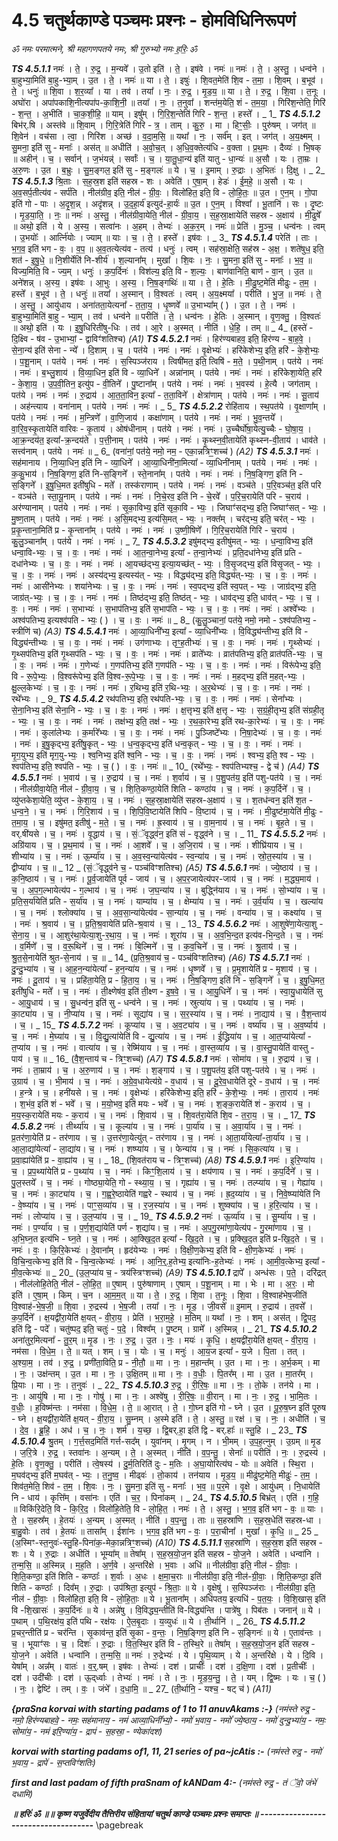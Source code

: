 
# 4.5      चतुर्थकाण्डे पञ्चमः प्रश्नः - होमविधिनिरूपणं #

_ॐ नमः परमात्मने, श्री महागणपतये नमः, श्री गुरुभ्यो नमः ह॒रिः॒ ॐ_


***TS 4.5.1.1***
नमः॑ । ते॒ । रु॒द्र॒ । म॒न्यवे᳚ । उ॒तो इति॑ । ते॒ । इष॑वे । नमः॑ ॥ नमः॑ । ते॒ । अ॒स्तु॒ । धन्व॑ने । बा॒हुभ्या॒मिति॑ बा॒हु-भ्या॒म् । उ॒त । ते॒ । नमः॑ ॥ या । ते॒ । इषुः॑ । शि॒वत॒मेति॑ शि॒व - त॒मा॒ । शि॒वम् । ब॒भूव॑ । ते॒ । धनुः॑ ॥ शि॒वा । श॒र॒व्या᳚ । या । तव॑ । तया᳚ । नः॒ । रु॒द्र॒ । मृ॒ड॒य॒ ॥ या । ते॒ । रु॒द्र॒ । शि॒वा । त॒नूः । अघो॑रा । अपा॑पकाशि॒नीत्यपा॑प-का॒शि॒नी॒ ॥ तया᳚ । नः॒ । त॒नुवा᳚ । शन्त॑म॒येति॒ शं - त॒म॒या॒ । गिरि॑श॒न्तेति॒ गिरि॑ - श॒न्त॒ । अ॒भीति॑ । चा॒क॒शी॒हि॒ ॥ याम् । इषु᳚म् । गि॒रि॒श॒न्तेति॑ गिरि - श॒न्त॒ । हस्ते᳚ । _ 1_ 
***TS 4.5.1.2***
बिभ॑र्.षि । अस्त॑वे ॥ शि॒वाम् । गि॒रि॒त्रेति॑ गिरि - त्र॒ । ताम् । कु॒रु॒ । मा । हिꣳ॒॒सीः॒ । पुरु॑षम् । जग॑त् ॥ शि॒वेन॑ । वच॑सा । त्वा॒ । गिरि॑श । अच्छ॑ । व॒दा॒म॒सि॒ ॥ यथा᳚ । नः॒ । सर्व᳚म् । इत् । जग॑त् । अ॒य॒क्ष्मम् । सु॒मना॒ इति॑ सु - मनाः᳚ । अस॑त् ॥ अधीति॑ । अ॒वो॒च॒त् । अ॒धि॒व॒क्तेत्य॑धि - व॒क्ता । प्र॒थ॒मः । दैव्यः॑ । भि॒षक् ॥ अहीन्॑ । च॒ । सर्वान्॑ । ज॒भंयन्न्॑ । सर्वाः᳚ । च॒ । या॒तु॒धा॒न्य॑ इति॑ यातु - धा॒न्यः॑ ॥ अ॒सौ । यः । ता॒म्रः । अ॒रु॒णः । उ॒त । ब॒भ्रुः । सु॒म॒ङ्गल॒ इति॑ सु - म॒ङ्गलः॑ ॥ ये । च॒ । इ॒माम् । रु॒द्राः । अ॒भितः॑ । दि॒क्षु । _ 2_ 
***TS 4.5.1.3***
श्रि॒ताः । स॒ह॒स्र॒श इति॑ सहस्र - शः । अवेति॑ । ए॒षा॒म् । हेडः॑ । ई॒म॒हे॒ ॥ अ॒सौ । यः । अ॒व॒सर्प॒तीत्य॑व - सर्प॑ति । नील॑ग्रीव॒ इति॒ नील॑ - ग्री॒वः॒ । विलो॑हित॒ इति॒ वि - लो॒हि॒तः॒ ॥ उ॒त । ए॒न॒म् । गो॒पा इति॑ गो - पाः । अ॒दृ॒श॒न्न् । अदृ॑शन्न् । उ॒द॒हा॒र्य॑ इत्युद॑-हा॒र्यः॑ ॥ उ॒त । ए॒न॒म् । विश्वा᳚ । भू॒तानि॑ । सः । दृ॒ष्टः । मृ॒ड॒या॒ति॒ । नः॒ ॥ नमः॑ । अ॒स्तु॒ । नील॑ग्रीवा॒येति॒ नील॑ - ग्री॒वा॒य॒ । स॒ह॒स्रा॒क्षायेति॑ सहस्र - अ॒क्षाय॑ । मी॒ढुषे᳚ ॥ अथो॒ इति॑ । ये । अ॒स्य॒ । सत्वा॑नः । अ॒हम् । तेभ्यः॑ । अ॒क॒र॒म् । नमः॑ ॥ प्रेति॑ । मु॒ञ्च॒ । धन्व॑नः । त्वम् । उ॒भयोः᳚ । आर्त्नि॑योः । ज्याम् ॥ याः । च॒ । ते॒ । हस्ते᳚ । इष॑वः । _ 3_ 
***TS 4.5.1.4***
परेति॑ । ताः । भ॒ग॒व॒ इति॑ भग - वः॒ । व॒प॒ ॥ अ॒व॒तत्येत्य॑व - तत्य॑ । धनुः॑ । त्वम् । सह॑स्रा॒क्षेति॒ सह॑स्र - अ॒क्ष॒ । शते॑षुध॒ इति॒ शत॑ - इ॒षु॒धे॒ ॥ नि॒शीर्येति॑ नि-शीर्य॑ । श॒ल्याना᳚म् । मुखा᳚ । शि॒वः । नः॒ । सु॒मना॒ इति॑ सु - मनाः᳚ । भ॒व॒ ॥ विज्य॒मिति॒ वि - ज्य॒म् । धनुः॑ । क॒प॒र्दिनः॑ । विश॑ल्य॒ इति॒ वि - श॒ल्यः॒ । बाण॑वानिति॒ बाण॑ - वा॒न् । उ॒त ॥ अने॑शन्न् । अ॒स्य॒ । इष॑वः । आ॒भुः । अ॒स्य॒ । नि॒ष॒ङ्गथिः॑ ॥ या । ते॒ । हे॒तिः । मी॒ढु॒ष्ट॒मेति॑ मीढुः - त॒म॒ । हस्ते᳚ । ब॒भूव॑ । ते॒ । धनुः॑ ॥ तया᳚ । अ॒स्मान् । वि॒श्वतः॑ । त्वम् । अ॒य॒क्ष्मया᳚ । परीति॑ । भु॒ज॒ ॥ नमः॑ । ते॒ । अ॒स्तु॒ । आयु॑धाय । अना॑तता॒येत्यना᳚ - त॒ता॒य॒ । धृ॒ष्णवे᳚ ॥ उ॒भाभ्या᳚म् ( ) । उ॒त । ते॒ । नमः॑ । बा॒हुभ्या॒मिति॑ बा॒हु - भ्या॒म् । तव॑ । धन्व॑ने ॥ परीति॑ । ते॒ । धन्व॑नः । हे॒तिः । अ॒स्मान् । वृ॒ण॒क्तु॒ । वि॒श्वतः॑ ॥ अथो॒ इति॑ । यः । इ॒षु॒धिरिती॑षु-धिः । तव॑ । आ॒रे । अ॒स्मत् । नीति॑ । धे॒हि॒ । तम् ॥ _ 4_ 
(हस्ते॑ - दि॒क्ष्वि - ष॑व - उ॒भाभ्यां॒ - द्वाविꣳ॑शतिश्च)  _(A1)_
***TS 4.5.2.1***
नमः॑ । हिर॑ण्यबाहव॒ इति॒ हिर॑ण्य - बा॒ह॒वे॒ । से॒ना॒न्य॑ इति॑ सेना - न्ये᳚ । दि॒शाम् । च॒ । पत॑ये । नमः॑ । नमः॑ । वृ॒क्षेभ्यः॑ । हरि॑केशेभ्य॒ इति॒ हरि॑ - के॒शे॒भ्यः॒ । प॒शू॒नाम् । पत॑ये । नमः॑ । नमः॑ । स॒स्पिञ्ज॑राय । त्विषी॑मत॒ इति॒ त्विषि॑ - म॒ते॒ । प॒थी॒नाम् । पत॑ये । नमः॑ । नमः॑ । ब॒भ्लु॒शाय॑ । वि॒व्या॒धिन॒ इति॑ वि - व्या॒धिने᳚ । अन्ना॑नाम् । पत॑ये । नमः॑ । नमः॑ । हरि॑केशा॒येति॒ हरि॑ - के॒शा॒य॒ । उ॒प॒वी॒तिन॒ इत्यु॑प - वी॒तिने᳚ । पु॒ष्टाना᳚म् । पत॑ये । नमः॑ । नमः॑ । भ॒वस्य॑ । हे॒त्यै । जग॑ताम् । पत॑ये । नमः॑ । नमः॑ । रु॒द्राय॑ । आ॒त॒ता॒विन॒ इत्या᳚ - त॒ता॒विने᳚ । क्षेत्रा॑णाम् । पत॑ये । नमः॑ । नमः॑ । सू॒ताय॑ । अह॑न्त्याय । वना॑नाम् । पत॑ये । नमः॑ । नमः॑ । _ 5_ 
***TS 4.5.2.2***
रोहि॑ताय । स्थ॒पत॑ये । वृ॒क्षाणा᳚म् । पत॑ये । नमः॑ । नमः॑ । म॒न्त्रिणे᳚ । वा॒णि॒जाय॑ । कक्षा॑णाम् । पत॑ये । नमः॑ । नमः॑ । भु॒व॒न्तये᳚ । वा॒रि॒व॒स्कृ॒तायेति॑ वारिवः - कृ॒ताय॑ । ओष॑धीनाम् । पत॑ये । नमः॑ । नमः॑ । उ॒च्चैर्घो॑षा॒येत्यु॒च्चैः - घो॒षा॒य॒ । आ॒क्र॒न्दय॑त॒ इत्या᳚-क्र॒न्दय॑ते । प॒त्ती॒नाम् । पत॑ये । नमः॑ । नमः॑ । कृ॒थ्स्न॒वी॒तायेति॑ कृथ्स्न-वी॒ताय॑ । धाव॑ते । सत्त्व॑नाम् । पत॑ये । नमः॑ ॥ _ 6_ 
(वना॑नां॒ पत॑ये॒ नमो॒ नम॒ - एका॒न्नत्रिꣳ॒॒शच्च॑ )  _(A2)_
***TS 4.5.3.1***
नमः॑ । सह॑मानाय । नि॒व्या॒धिन॒ इति॑ नि - व्या॒धिने᳚ । आ॒व्या॒धिनी॑ना॒मित्या᳚ - व्या॒धिनी॑नाम् । पत॑ये । नमः॑ । नमः॑ । क॒कु॒भाय॑ । नि॒ष॒ङ्गिण॒ इति॑ नि-स॒ङ्गिने᳚ । स्ते॒नाना᳚म् । पत॑ये । नमः॑ । नमः॑ । नि॒ष॒ङ्गिण॒ इति॑ नि - स॒ङ्गिने᳚ । इ॒षु॒धि॒मत इती॑षुधि - मते᳚ । तस्क॑राणाम् । पत॑ये । नमः॑ । नमः॑ । वञ्च॑ते । प॒रि॒वञ्च॑त॒ इति॑ परि - वञ्च॑ते । स्ता॒यू॒नाम् । पत॑ये । नमः॑ । नमः॑ । नि॒चे॒रव॒ इति॑ नि - चे॒रवे᳚ । प॒रि॒च॒रायेति॑ परि - च॒राय॑ । अर॑ण्यानाम् । पत॑ये । नमः॑ । नमः॑ । सृ॒का॒विभ्य॒ इति॑ सृका॒वि - भ्यः॒ । जिघाꣳ॑सद्भ्य॒ इति॒ जिघाꣳ॑सत् - भ्यः॒ । मु॒ष्ण॒ताम् । पत॑ये । नमः॑ । नमः॑ । अ॒सि॒मद्भ्य॒ इत्य॑सि॒मत् - भ्यः॒ । नक्त᳚म् । चर॑द्भ्य॒ इति॒ चर॑त् - भ्यः॒ । प्र॒कृ॒न्ताना॒मिति॑ प्र - कृ॒न्ताना᳚म् । पत॑ये । नमः॑ । नमः॑ । उ॒ष्णी॒षिणे᳚ । गि॒रि॒च॒रायेति॑ गिरि - च॒राय॑ । कु॒लु॒ञ्चाना᳚म् । पत॑ये । नमः॑ । नमः॑ । _ 7_ 
***TS 4.5.3.2***
इषु॑मद्भ्य॒ इतीषु॑मत् - भ्यः॒ । ध॒न्वा॒विभ्य॒ इति॑ धन्वा॒वि-भ्यः॒ । च॒ । वः॒ । नमः॑ । नमः॑ । आ॒त॒न्वा॒नेभ्य॒ इत्या᳚ - त॒न्वा॒नेभ्यः॑ । प्र॒ति॒दधा॑नेभ्य॒ इति॑ प्रति - दधा॑नेभ्यः । च॒ । वः॒ । नमः॑ । नमः॑ । आ॒यच्छ॑द्भ्य॒ इत्या॒यच्छ॑त् - भ्यः॒ । वि॒सृ॒जद्भ्य॒ इति॑ विसृ॒जत् - भ्यः॒ । च॒ । वः॒ । नमः॑ । नमः॑ । अस्य॑द्भ्य॒ इत्यस्य॑त् - भ्यः॒ । विद्ध्य॑द्भ्य॒ इति॒ विद्ध्य॑त्-भ्यः॒ । च॒ । वः॒ । नमः॑ । नमः॑ । आसी॑नेभ्यः । शया॑नेभ्यः । च॒ । वः॒ । नमः॑ । नमः॑ । स्व॒पद्भ्य॒ इति॑ स्व॒पत् - भ्यः॒ । जाग्र॑द्भ्य॒ इति॒ जाग्र॑त्-भ्यः॒ । च॒ । वः॒ । नमः॑ । नमः॑ । तिष्ठ॑द्भ्य॒ इति॒ तिष्ठ॑त् - भ्यः॒ । धाव॑द्भ्य॒ इति॒ धाव॑त् - भ्यः॒ । च॒ । वः॒ । नमः॑ । नमः॑ । स॒भाभ्यः॑ । स॒भाप॑तिभ्य॒ इति॑ स॒भाप॑ति - भ्यः॒ । च॒ । वः॒ । नमः॑ । नमः॑ । अश्वे᳚भ्यः । अश्व॑पतिभ्य॒ इत्यश्व॑पति - भ्यः॒ ( ) । च॒ । वः॒ । नमः॑ ॥ _ 8_ 
(कु॒लु॒ञ्चानां॒ पत॑ये॒ नमो॒ नमो - ऽश्व॑पतिभ्य॒ - स्त्रीणि॑ च)  _(A3)_
***TS 4.5.4.1***
नमः॑ । आ॒व्या॒धिनी᳚भ्य॒ इत्या᳚ - व्या॒धिनी᳚भ्यः । वि॒विद्ध्य॑न्तीभ्य॒ इति॑ वि - विद्ध्य॑न्तीभ्यः । च॒ । वः॒ । नमः॑ । नमः॑ । उग॑णाभ्यः । तृꣳ॒॒ह॒तीभ्यः॑ । च॒ । वः॒ । नमः॑ । नमः॑ । गृ॒थ्सेभ्यः॑ । गृ॒थ्सप॑तिभ्य॒ इति॑ गृ॒थ्सप॑ति - भ्यः॒ । च॒ । वः॒ । नमः॑ । नमः॑ । व्राते᳚भ्यः । व्रात॑पतिभ्य॒ इति॒ व्रात॑पति-भ्यः॒ । च॒ । वः॒ । नमः॑ । नमः॑ । ग॒णेभ्यः॑ । ग॒णप॑तिभ्य॒ इति॑ ग॒णप॑ति - भ्यः॒ । च॒ । वः॒ । नमः॑ । नमः॑ । विरू॑पेभ्य॒ इति॒ वि - रू॒पे॒भ्यः॒ । वि॒श्वरू॑पेभ्य॒ इति॑ वि॒श्व-रू॒पे॒भ्यः॒ । च॒ । वः॒ । नमः॑ । नमः॑ । म॒हद्भ्य॒ इति॑ म॒हत्-भ्यः॒ । क्षु॒ल्ल॒केभ्यः॑ । च॒ । वः॒ । नमः॑ । नमः॑ । र॒थिभ्य॒ इति॑ र॒थि-भ्यः॒ । अ॒र॒थेभ्यः॑ । च॒ । वः॒ । नमः॑ । नमः॑ । रथे᳚भ्यः । _ 9_ 
***TS 4.5.4.2***
रथ॑पतिभ्य॒ इति॒ रथ॑पति-भ्यः॒ । च॒ । वः॒ । नमः॑ । नमः॑ । सेना᳚भ्यः । से॒ना॒निभ्य॒ इति॑ सेना॒नि - भ्यः॒ । च॒ । वः॒ । नमः॑ । नमः॑ । क्ष॒त्तृभ्य॒ इति॑ क्ष॒त्तृ - भ्यः॒ । स॒ग्रं॒ही॒तृभ्य॒ इति॑ संग्रही॒तृ - भ्यः॒ । च॒ । वः॒ । नमः॑ । नमः॑ । तक्ष॑भ्य॒ इति॒ तक्ष॑ - भ्यः॒ । र॒थ॒का॒रेभ्य॒ इति॑ रथ-का॒रेभ्यः॑ । च॒ । वः॒ । नमः॑ । नमः॑ । कुला॑लेभ्यः । क॒र्मारे᳚भ्यः । च॒ । वः॒ । नमः॑ । नमः॑ । पु॒ञ्जिष्टे᳚भ्यः । नि॒षा॒देभ्यः॑ । च॒ । वः॒ । नमः॑ । नमः॑ । इ॒षु॒कृद्भ्य॒ इती॑षु॒कृत् - भ्यः॒ । ध॒न्व॒कृद्भ्य॒ इति॑ धन्व॒कृत् - भ्यः॒ । च॒ । वः॒ । नमः॑ । नमः॑ । मृ॒ग॒युभ्य॒ इति॑ मृग॒यु-भ्यः॒ । श्व॒निभ्य॒ इति॑ श्व॒नि - भ्यः॒ । च॒ । वः॒ । नमः॑ । नमः॑ । श्वभ्य॒ इति॒ श्व - भ्यः॒ । श्वप॑तिभ्य॒ इति॒ श्वप॑ति - भ्यः॒ । च॒ ( ) । वः॒ । नमः॑ ॥ _ 10_ 
(रथे᳚भ्यः॒ - श्वप॑तिभ्यश्च॒ - द्वे च॑ )  _(A4)_
***TS 4.5.5.1***
नमः॑ । भ॒वाय॑ । च॒ । रु॒द्राय॑ । च॒ । नमः॑ । श॒र्वाय॑ । च॒ । प॒शु॒पत॑य॒ इति॑ पशु-पत॑ये । च॒ । नमः॑ । नील॑ग्रीवा॒येति॒ नील॑ - ग्री॒वा॒य॒ । च॒ । शि॒ति॒कण्ठा॒येति॑ शिति - कण्ठा॑य । च॒ । नमः॑ । क॒प॒र्दिने᳚ । च॒ । व्यु॑प्तकेशा॒येति॒ व्यु॑प्त - के॒शा॒य॒ । च॒ । नमः॑ । स॒ह॒स्रा॒क्षायेति॑ सहस्र-अ॒क्षाय॑ । च॒ । श॒तध॑न्वन॒ इति॑ श॒त - ध॒न्व॒ने॒ । च॒ । नमः॑ । गि॒रि॒शाय॑ । च॒ । शि॒पि॒वि॒ष्टायेति॑ शिपि - वि॒ष्टाय॑ । च॒ । नमः॑ । मी॒ढुष्ट॑मा॒येति॑ मी॒ढुः - त॒मा॒य॒ । च॒ । इषु॑मत॒ इतीषु॑ - म॒ते॒ । च॒ । नमः॑ । ह्र॒स्वाय॑ । च॒ । वा॒म॒नाय॑ । च॒ । नमः॑ । बृ॒ह॒ते । च॒ । वर्.षी॑यसे । च॒ । नमः॑ । वृ॒द्धाय॑ । च॒ । सं॒ॅवृद्ध्व॑न॒ इति॑ सं - वृद्ध्व॑ने । च॒ । _ 11_ 
***TS 4.5.5.2***
नमः॑ । अग्रि॑याय । च॒ । प्र॒थ॒माय॑ । च॒ । नमः॑ । आ॒शवे᳚ । च॒ । अ॒जि॒राय॑ । च॒ । नमः॑ । शीघ्रि॑याय । च॒ । शीभ्या॑य । च॒ । नमः॑ । ऊ॒र्म्या॑य । च॒ । अ॒व॒स्व॒न्या॑येत्य॑व - स्व॒न्या॑य । च॒ । नमः॑ । स्रो॒त॒स्या॑य । च॒ । द्वीप्या॑य । च॒ ॥ _ 12 _ 
(सं॒ॅवृद्ध्व॑ने च॒ - पञ्च॑विꣳशतिश्च)  _(A5)_
***TS 4.5.6.1***
नमः॑ । ज्ये॒ष्ठाय॑ । च॒ । क॒नि॒ष्ठाय॑ । च॒ । नमः॑ । पू॒र्व॒जायेति॑ पूर्व - जाय॑ । च॒ । अ॒प॒र॒जायेत्य॑पर-जाय॑ । च॒ । नमः॑ । म॒द्ध्य॒माय॑ । च॒ । अ॒प॒ग॒ल्भायेत्य॑प - ग॒ल्भाय॑ । च॒ । नमः॑ । ज॒घ॒न्या॑य । च॒ । बुद्ध्नि॑याय । च॒ । नमः॑ । सो॒भ्या॑य । च॒ । प्र॒ति॒स॒र्या॑येति॑ प्रति - स॒र्या॑य । च॒ । नमः॑ । याम्या॑य । च॒ । क्षेम्या॑य । च॒ । नमः॑ । उ॒र्व॒र्या॑य । च॒ । खल्या॑य । च॒ । नमः॑ । श्लोक्या॑य । च॒ । अ॒व॒सा॒न्या॑येत्य॑व - सा॒न्या॑य । च॒ । नमः॑ । वन्या॑य । च॒ । कक्ष्या॑य । च॒ । नमः॑ । श्र॒वाय॑ । च॒ । प्र॒ति॒श्र॒वायेति॑ प्रति-श्र॒वाय॑ । च॒ । _ 13_ 
***TS 4.5.6.2***
नमः॑ । आ॒शुषे॑णा॒येत्या॒शु - से॒ना॒य॒ । च॒ । आ॒शुर॑था॒येत्या॒शु-र॒था॒य॒ । च॒ । नमः॑ । शूरा॑य । च॒ । अ॒व॒भि॒न्द॒त इत्य॑व-भि॒न्द॒ते । च॒ । नमः॑ । व॒र्मिणे᳚ । च॒ । व॒रू॒थिने᳚ । च॒ । नमः॑ । बि॒ल्मिने᳚ । च॒ । क॒व॒चिने᳚ । च॒ । नमः॑ । श्रु॒ताय॑ । च॒ । श्रु॒त॒से॒नायेति॑ श्रुत-से॒नाय॑ । च॒ ॥ _ 14_ 
(प्र॒ति॒श्र॒वाय॑ च॒ - पञ्च॑विꣳशतिश्च)  _(A6)_
***TS 4.5.7.1***
नमः॑ । दु॒न्दु॒भ्या॑य । च॒ । आ॒ह॒न॒न्या॑येत्या᳚ - ह॒न॒न्या॑य । च॒ । नमः॑ । धृ॒ष्णवे᳚ । च॒ । प्र॒मृ॒शायेति॑ प्र - मृ॒शाय॑ । च॒ । नमः॑ । दू॒ताय॑ । च॒ । प्रहि॑ता॒येति॒ प्र - हि॒ता॒य॒ । च॒ । नमः॑ । नि॒ष॒ङ्गिण॒ इति॑ नि - स॒ङ्गिने᳚ । च॒ । इ॒षु॒धि॒मत॒ इती॑षुधि - मते᳚ । च॒ । नमः॑ । ती॒क्ष्णेष॑व॒ इति॑ ती॒क्ष्ण - इ॒ष॒वे॒ । च॒ । आ॒यु॒धिने᳚ । च॒ । नमः॑ । स्वा॒यु॒धायेति॑ सु - आ॒यु॒धाय॑ । च॒ । सु॒धन्व॑न॒ इति॑ सु - धन्व॑ने । च॒ । नमः॑ । स्रुत्या॑य । च॒ । पथ्या॑य । च॒ । नमः॑ । का॒ट्या॑य । च॒ । नी॒प्या॑य । च॒ । नमः॑ । सूद्या॑य । च॒ । स॒र॒स्या॑य । च॒ । नमः॑ । ना॒द्याय॑ । च॒ । वै॒श॒न्ताय॑ । च॒ । _ 15_ 
***TS 4.5.7.2***
नमः॑ । कूप्या॑य । च॒ । अ॒व॒ट्या॑य । च॒ । नमः॑ । वर्ष्या॑य । च॒ । अ॒व॒र्ष्याय॑ । च॒ । नमः॑ । मे॒घ्या॑य । च॒ । वि॒द्यु॒त्या॑येति॑ वि - द्यु॒त्या॑य । च॒ । नमः॑ । ई॒द्ध्रिया॑य । च॒ । आ॒त॒प्या॑येत्या᳚ - त॒प्या॑य । च॒ । नमः॑ । वात्या॑य । च॒ । रेष्मि॑याय । च॒ । नमः॑ । वा॒स्त॒व्या॑य । च॒ । वा॒स्तु॒पायेति॑ वास्तु - पाय॑ । च॒ ॥ _ 16_ 
(वै॒श॒न्ताय॑ च - त्रिꣳ॒॒शच्च॑)  _(A7)_
***TS 4.5.8.1***
नमः॑ । सोमा॑य । च॒ । रु॒द्राय॑ । च॒ । नमः॑ । ता॒म्राय॑ । च॒ । अ॒रु॒णाय॑ । च॒ । नमः॑ । श॒ङ्गाय॑ । च॒ । प॒शु॒पत॑य॒ इति॑ पशु-पत॑ये । च॒ । नमः॑ । उ॒ग्राय॑ । च॒ । भी॒माय॑ । च॒ । नमः॑ । अ॒ग्रे॒व॒धायेत्य॑ग्रे - व॒धाय॑ । च॒ । दू॒रे॒व॒धायेति॑ दूरे - व॒धाय॑ । च॒ । नमः॑ । ह॒न्त्रे । च॒ । हनी॑यसे । च॒ । नमः॑ । वृ॒क्षेभ्यः॑ । हरि॑केशेभ्य॒ इति॒ हरि॑ - के॒शे॒भ्यः॒ । नमः॑ । ता॒राय॑ । नमः॑ । श॒भंव॒ इति॑ शं - भवे᳚ । च॒ । म॒यो॒भव॒ इति॑ मयः - भवे᳚ । च॒ । नमः॑ । श॒ङ्क॒रायेति॑ शं - क॒राय॑ । च॒ । म॒य॒स्क॒रायेति॑ मयः - क॒राय॑ । च॒ । नमः॑ । शि॒वाय॑ । च॒ । शि॒वत॑रा॒येति॑ शि॒व - त॒रा॒य॒ । च॒ । _ 17_ 
***TS 4.5.8.2***
नमः॑ । तीर्थ्या॑य । च॒ । कूल्या॑य । च॒ । नमः॑ । पा॒र्या॑य । च॒ । अ॒वा॒र्या॑य । च॒ । नमः॑ । प्र॒तर॑णा॒येति॑ प्र - तर॑णाय । च॒ । उ॒त्तर॑णा॒येत्यु॑त् - तर॑णाय । च॒ । नमः॑ । आ॒ता॒र्या॑येत्या᳚-ता॒र्या॑य । च॒ । आ॒ला॒द्या॑येत्या᳚ - ला॒द्या॑य। च॒ । नमः॑ । शष्प्या॑य । च॒ । फेन्या॑य । च॒ । नमः॑ । सि॒क॒त्या॑य । च॒ । प्र॒वा॒ह्या॑येति॑ प्र - वा॒ह्या॑य । च॒ । _ 18_ 
(शि॒वत॑राय च - त्रिꣳ॒॒शच्च॑)  _(A8)_
***TS 4.5.9.1***
नमः॑ । इ॒रि॒ण्या॑य । च॒ । प्र॒प॒थ्या॑येति॑ प्र - प॒थ्या॑य । च॒ । नमः॑ । किꣳ॒॒शि॒लाय॑ । च॒ । क्षय॑णाय । च॒ । नमः॑ । क॒प॒र्दिने᳚ । च॒ । पु॒ल॒स्तये᳚ । च॒ । नमः॑ । गोष्ठ्या॒येति॒ गो - स्थ्या॒य॒ । च॒ । गृह्या॑य । च॒ । नमः॑ । तल्प्या॑य । च॒ । गेह्या॑य । च॒ । नमः॑ । का॒ट्या॑य । च॒ । ग॒ह्व॒रे॒ष्ठायेति॑ गह्वरे - स्थाय॑ । च॒ । नमः॑ । ह्र॒द॒य्या॑य । च॒ । नि॒वे॒ष्प्या॑येति॑ नि - वे॒ष्प्या॑य । च॒ । नमः॑ । पाꣳ॒॒स॒व्या॑य । च॒ । र॒ज॒स्या॑य । च॒ । नमः॑ । शुष्क्या॑य । च॒ । ह॒रि॒त्या॑य । च॒ । नमः॑ । लोप्या॑य । च॒ । उ॒ल॒प्या॑य । च॒ । _ 19_ 
***TS 4.5.9.2***
नमः॑ । ऊ॒र्व्या॑य । च॒ । सू॒र्म्या॑य । च॒ । नमः॑ । प॒र्ण्या॑य । च॒ । प॒र्ण॒श॒द्या॑येति॑ पर्ण - श॒द्या॑य। च॒ । नमः॑ । अ॒प॒गु॒रमा॑णा॒येत्य॑प - गु॒रमा॑णाय । च॒ । अ॒भि॒घ्न॒त इत्य॑भि - घ्न॒ते । च॒ । नमः॑ । आ॒क्खि॒द॒त इत्या᳚ - खि॒द॒ते । च॒ । प्र॒क्खि॒द॒त इति॑ प्र-खि॒द॒ते । च॒ । नमः॑ । वः॒ । कि॒रि॒केभ्यः॑ । दे॒वाना᳚म् । हृद॑येभ्यः । नमः॑ । वि॒क्षी॒ण॒केभ्य॒ इति॑ वि - क्षी॒ण॒केभ्यः॑ । नमः॑ । वि॒चि॒न्व॒त्केभ्य॒ इति॑ वि - चि॒न्व॒त्केभ्यः॑ । नमः॑ । आ॒नि॒र्॒.ह॒तेभ्य॒ इत्या॑निः-ह॒तेभ्यः॑ । नमः॑ । आ॒मी॒व॒त्केभ्य॒ इत्या᳚ - मी॒व॒त्केभ्यः॑ ॥ _ 20_ 
(उ॒ल॒प्या॑य च॒ - त्रय॑स्त्रिꣳशच्च॑)  _(A9)_
***TS 4.5.10.1***
द्रापे᳚ । अन्ध॑सः । प॒ते॒ । दरि॑द्रत् । नील॑लोहि॒तेति॒ नील॑ - लो॒हि॒त॒ ॥ ए॒षाम् । पुरु॑षाणाम् । ए॒षाम् । प॒शू॒नाम् । मा । भेः । मा । अ॒रः॒ । मो इति॑ । ए॒षा॒म् । किम् । च॒न । आ॒म॒म॒त् ॥ या । ते॒ । रु॒द्र॒ । शि॒वा । त॒नूः । शि॒वा । वि॒श्वाह॑भेष॒जीति॑ वि॒श्वाह॑-भे॒ष॒जी॒ ॥ शि॒वा । रु॒द्रस्य॑ । भे॒ष॒जी । तया᳚ । नः॒ । मृ॒ड॒ । जी॒वसे᳚ ॥ इ॒माम् । रु॒द्राय॑ । त॒वसे᳚ । क॒प॒र्दिने᳚ । क्ष॒यद्वी॑रा॒येति॑ क्ष॒यत् - वी॒रा॒य॒ । प्रेति॑ । भ॒रा॒म॒हे॒ । म॒तिम् ॥ यथा᳚ । नः॒ । शम् । अस॑त् । द्वि॒पद॒ इति॑ द्वि - पदे᳚ । चतु॑ष्पद॒ इति॒ चतुः॑ - प॒दे॒ । विश्व᳚म् । पु॒ष्टम् । ग्रामे᳚ । अ॒स्मिन्न् । _ 21_ 
***TS 4.5.10.2***
अना॑तुर॒मित्यना᳚ - तु॒र॒म् ॥ मृ॒ड । नः॒ । रु॒द्र॒ । उ॒त । नः॒ । मयः॑ । कृ॒धि॒ । क्ष॒यद्वी॑रा॒येति॑ क्ष॒यत् - वी॒रा॒य॒ । नम॑सा । वि॒धे॒म॒ । ते॒ ॥ यत् । शम् । च॒ । योः । च॒ । मनुः॑ । आ॒य॒ज इत्या᳚ - य॒जे । पि॒ता । तत् । अ॒श्या॒म॒ । तव॑ । रु॒द्र॒ । प्रणी॑ता॒विति॒ प्र - नी॒तौ॒ ॥ मा । नः॒ । म॒हान्त᳚म् । उ॒त । मा । नः॒ । अ॒र्भ॒कम् । मा । नः॒ । उक्ष॑न्तम् । उ॒त । मा । नः॒ । उ॒क्षि॒तम् ॥ मा । नः॒ । व॒धीः॒ । पि॒तर᳚म् । मा । उ॒त । मा॒तर᳚म् । प्रि॒याः । मा । नः॒ । त॒नुवः॑ । _ 22_ 
***TS 4.5.10.3***
रु॒द्र॒ । री॒रि॒षः॒ ॥ मा । नः॒ । तो॒के । तन॑ये । मा । नः॒ । आयु॑षि । मा । नः॒ । गोषु॑ । मा । नः॒ । अश्वे॑षु । री॒रि॒षः॒ ॥ वी॒रान् । मा । नः॒ । रु॒द्र॒ । भा॒मि॒तः । व॒धीः॒ । ह॒विष्म॑न्तः । नम॑सा । वि॒धे॒म॒ । ते॒ ॥ आ॒रात् । ते॒ । गो॒घ्न इति॑ गो - घ्ने । उ॒त । पू॒रु॒ष॒घ्न इति॑ पूरुष - घ्ने । क्ष॒यद्वी॑रा॒येति॑ क्ष॒यत् - वी॒रा॒य॒ । सु॒म्नम् । अ॒स्मे इति॑ । ते॒ । अ॒स्तु॒ ॥ रक्ष॑ । च॒ । नः॒ । अधीति॑ । च॒ । दे॒व॒ । ब्रू॒हि॒ । अध॑ । च॒ । नः॒ । शर्म॑ । य॒च्छ॒ । द्वि॒बर्.हा॒ इति॑ द्वि - बर्.हाः᳚ ॥ स्तु॒हि । _ 23_ 
***TS 4.5.10.4***
श्रु॒तम् । ग॒र्त्त॒सद॒मिति॑ गर्त्त-सद᳚म् । युवा॑नम् । मृ॒गम् । न । भी॒मम् । उ॒प॒ह॒त्नुम् । उ॒ग्रम् ॥ मृ॒ड । ज॒रि॒त्रे । रु॒द्र॒ । स्तवा॑नः । अ॒न्यम् । ते॒ । अ॒स्मत् । नीति॑ । व॒प॒न्तु॒ । सेनाः᳚ ॥ परीति॑ । नः॒ । रु॒द्रस्य॑ । हे॒तिः । वृ॒ण॒क्तु॒ । परीति॑ । त्वे॒षस्य॑ । दु॒र्म॒तिरिति॑ दुः - म॒तिः । अ॒घा॒योरित्य॑घ - योः ॥ अवेति॑ । स्थि॒रा । म॒घव॑द्भ्य॒ इति॑ म॒घव॑त् - भ्यः॒ । त॒नु॒ष्व॒ । मीढ्वः॑ । तो॒काय॑ । तन॑याय । मृ॒ड॒य॒ ॥ मीढु॑ष्ट॒मेति॒ मीढुः॑ - त॒म॒ । शिव॑त॒मेति॒ शिव॑ - त॒म॒ । शि॒वः । नः॒ । सु॒मना॒ इति॑ सु - मनाः᳚ । भ॒व॒ ॥ प॒र॒मे । वृ॒क्षे । आयु॑धम् । नि॒धायेति॑ नि - धाय॑ । कृत्ति᳚म् । वसा॑नः । एति॑ । च॒र॒ । पिना॑कम् । _ 24_ 
***TS 4.5.10.5***
बिभ्र॑त् । एति॑ । ग॒हि॒ ॥ विकि॑रि॒देति॒ वि - कि॒रि॒द॒ । विलो॑हि॒तेति॒ वि - लो॒हि॒त॒ । नमः॑ । ते॒ । अ॒स्तु॒ । भ॒ग॒व॒ इति॑ भग - वः॒ ॥ याः । ते॒ । स॒हस्र᳚म् । हे॒तयः॑ । अ॒न्यम् । अ॒स्मत् । नीति॑ । व॒प॒न्तु॒ । ताः ॥ स॒हस्रा॑णि । स॒ह॒स्र॒धेति॑ सहस्र-धा । बा॒हु॒वोः । तव॑ । हे॒तयः॑ ॥ तासा᳚म् । ईशा॑नः । भ॒ग॒व॒ इति॑ भग - वः॒ । प॒रा॒चीना᳚ । मुखा᳚ । कृ॒धि॒ ॥ _ 25 _ 
(अ॒स्मिꣳ-स्त॒नुवः॑-स्तु॒हि-पिना॑क॒-मेका॒न्नत्रिꣳ॒॒शच्च॑)  _(A10)_
***TS 4.5.11.1***
स॒हस्रा॑णि । स॒ह॒स्र॒श इति॑ सहस्र - शः । ये । रु॒द्राः । अधीति॑ । भूम्या᳚म् ॥ तेषा᳚म् । स॒ह॒स्र॒यो॒ज॒न इति॑ सहस्र - यो॒ज॒ने । अवेति॑ । धन्वा॑नि । त॒न्म॒सि॒ ॥ अ॒स्मिन्न् । म॒ह॒ति । अ॒र्ण॒वे । अ॒न्तरि॑क्षे । भ॒वाः । अधि॑ ॥ नील॑ग्रीवा॒ इति॒ नील॑ - ग्री॒वाः॒ । शि॒ति॒कण्ठा॒ इति॑ शिति - कण्ठाः᳚ । श॒र्वाः । अ॒धः । क्ष॒मा॒च॒राः ॥ नील॑ग्रीवा॒ इति॒ नील॑-ग्री॒वाः॒ । शि॒ति॒कण्ठा॒ इति॑ शिति - कण्ठाः᳚ । दिव᳚म् । रु॒द्राः । उप॑श्रिता॒ इत्युप॑ - श्रि॒ताः॒ ॥ ये । वृ॒क्षेषु॑ । स॒स्पिञ्ज॑राः । नील॑ग्रीवा॒ इति॒ नील॑ - ग्री॒वाः॒ । विलो॑हिता॒ इति॒ वि - लो॒हि॒ताः॒ ॥ ये । भू॒ताना᳚म् । अधि॑पतय॒ इत्यधि॑ - प॒त॒यः॒ । वि॒शि॒खास॒ इति॑ वि -शि॒खासः॑ । क॒प॒र्दिनः॑ ॥ ये । अन्ने॑षु । वि॒विद्ध्य॒न्तीति॑ वि-विद्ध्य॑न्ति । पात्रे॑षु । पिब॑तः । जनान्॑ ॥ ये । प॒थाम् । प॒थि॒रक्ष॑य॒ इति॑ पथि - रक्ष॑यः । ऐ॒ल॒बृ॒दाः । य॒व्युधः॑ ॥ ये । ती॒र्थानि॑ । _ 26_ 
***TS 4.5.11.2***
प्र॒चर॒न्तीति॑ प्र - चर॑न्ति । सृ॒काव॑न्त॒ इति॑ सृ॒का - व॒न्तः॒ । नि॒ष॒ङ्गिण॒ इति॑ नि - स॒ङ्गिनः॑ ॥ ये । ए॒ताव॑न्तः । च॒ । भूयाꣳ॑सः । च॒ । दिशः॑ । रु॒द्राः । वि॒त॒स्थि॒र इति॑ वि - त॒स्थि॒रे ॥ तेषा᳚म् । स॒ह॒स्र॒यो॒ज॒न इति॑ सहस्र - यो॒ज॒ने । अवेति॑ । धन्वा॑नि । त॒न्म॒सि॒ ॥ नमः॑ । रु॒द्रेभ्यः॑ । ये । पृ॒थि॒व्याम् । ये । अ॒न्तरि॑क्षे । ये । दि॒वि । येषा᳚म् । अन्न᳚म् । वातः॑ । व॒र्॒.षम् । इष॑वः । तेभ्यः॑ । दश॑ । प्राचीः᳚ । दश॑ । द॒क्षि॒णा । दश॑ । प्र॒तीचीः᳚ । दश॑ । उदी॑चीः । दश॑ । ऊ॒द्‌र्ध्वाः । तेभ्यः॑ । नमः॑ । ते । नः॒ । मृ॒ड॒य॒न्तु॒ । ते॒ । यम् । द्वि॒ष्मः । यः । च॒ ( ) । नः॒ । द्वेष्टि॑ । तम् । वः॒ । जंभे᳚ । द॒धा॒मि॒ ॥ _ 27_ 
(ती॒र्थानि॒ - यश्च॒ - षट् च॑ )  _(A11)_

***{praSna korvai with starting padams of 1 to 11 anuvAkams :-}***
_(नम॑स्ते रुद्र॒ - नमो॒ हिर॑ण्यबाहवे॒ - नमः॒ सह॑मानाय॒ - नम॑ आव्या॒धिनी᳚भ्यो॒ - नमो॑ भ॒वाय॒ - नमो᳚ ज्ये॒ष्ठाय॒ - नमो॑ दुन्दु॒भ्या॑य॒ - नमः॒ सोमा॑य॒ - नम॑ इरि॒ण्या॑य॒ - द्राप॑ - स॒हस्रा॒ - ण्येका॑दश)_

***korvai with starting padams of1, 11, 21 series of pa~jcAtis :-***
_(नम॑स्ते रुद्र॒ - नमो॑ भ॒वाय॒ - द्रापे॑ - स॒प्तविꣳ॑शतिः)_

***first and last padam of fifth praSnam of kANDam 4:-***
_(नम॑स्ते रुद्र॒ - तं ॅवो॒ जंभे॑ दधामि)_


***॥ हरिः॑ ॐ ॥॥ कृष्ण यजुर्वेदीय तैत्तिरीय संहितायां चतुर्थ काण्डे पञ्चमः प्रश्नः समाप्तः ॥
------------------------------------***
\pagebreak
